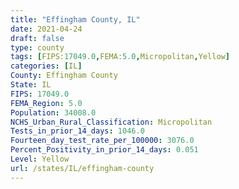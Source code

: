 ```yaml
---
title: "Effingham County, IL"
date: 2021-04-24
draft: false
type: county
tags: [FIPS:17049.0,FEMA:5.0,Micropolitan,Yellow]
categories: [IL]
County: Effingham County
State: IL
FIPS: 17049.0
FEMA_Region: 5.0
Population: 34008.0
NCHS_Urban_Rural_Classification: Micropolitan
Tests_in_prior_14_days: 1046.0
Fourteen_day_test_rate_per_100000: 3076.0
Percent_Positivity_in_prior_14_days: 0.051
Level: Yellow
url: /states/IL/effingham-county
---
```



